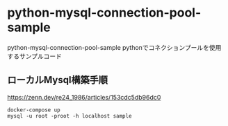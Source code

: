# python-mysql-connection-pool-sample
python-mysql-connection-pool-sample
pythonでコネクションプールを使用するサンプルコード

## ローカルMysql構築手順
https://zenn.dev/re24_1986/articles/153cdc5db96dc0
```
docker-compose up
mysql -u root -proot -h localhost sample
```
